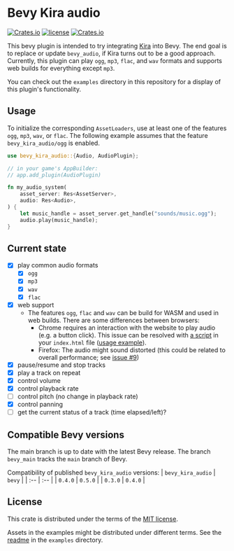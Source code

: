 # Bevy Kira audio

[![Crates.io](https://img.shields.io/crates/v/bevy_kira_audio.svg)](https://crates.io/crates/bevy_kira_audio)
[![license](https://img.shields.io/badge/license-MIT-blue.svg)](https://github.com/NiklasEi/bevy_kira_audio/blob/main/LICENSE.md)
[![Crates.io](https://img.shields.io/crates/d/bevy_kira_audio.svg)](https://crates.io/crates/bevy_kira_audio)

This bevy plugin is intended to try integrating [Kira][kira] into Bevy. The end goal is to replace or update `bevy_audio`, if Kira turns out to be a good approach. Currently, this plugin can play `ogg`, `mp3`, `flac`, and `wav` formats and supports web builds for everything except `mp3`.

You can check out the `examples` directory in this repository for a display of this plugin's functionality.

## Usage
To initialize the corresponding `AssetLoaders`, use at least one of the features `ogg`, `mp3`, `wav`, or `flac`. The following example assumes that the feature `bevy_kira_audio/ogg` is enabled.

```rust
use bevy_kira_audio::{Audio, AudioPlugin};

// in your game's AppBuilder:
// app.add_plugin(AudioPlugin)

fn my_audio_system(
    asset_server: Res<AssetServer>,
    audio: Res<Audio>,
) {
    let music_handle = asset_server.get_handle("sounds/music.ogg");
    audio.play(music_handle);
}
```

## Current state
- [x] play common audio formats
  - [x] `ogg`
  - [x] `mp3`
  - [x] `wav`
  - [x] `flac`
- [x] web support
  - The features `ogg`, `flac` and `wav` can be build for WASM and used in web builds. There are some differences between browsers:
    - Chrome requires an interaction with the website to play audio (e.g. a button click). This issue can be resolved with [a script][audio-context-resuming] in your `index.html` file ([usage example][bevy-game-template-audio-context-resuming]).
    - Firefox: The audio might sound distorted (this could be related to overall performance; see [issue #9][issue-9])
- [x] pause/resume and stop tracks
- [x] play a track on repeat
- [x] control volume
- [x] control playback rate
- [ ] control pitch (no change in playback rate)
- [x] control panning
- [ ] get the current status of a track (time elapsed/left)?

## Compatible Bevy versions

The main branch is up to date with the latest Bevy release. The branch `bevy_main` tracks the `main` branch of Bevy.

Compatibility of published `bevy_kira_audio` versions:
| `bevy_kira_audio` | `bevy` |
| :-- | :--  |
| `0.4.0` | `0.5.0` |
| `0.3.0` | `0.4.0` |

## License

This crate is distributed under the terms of the [MIT license](LICENSE.md).

Assets in the examples might be distributed under different terms. See the [readme](examples/README.md#credits) in the `examples` directory.



[kira]: https://github.com/tesselode/kira
[kira-license]: https://github.com/tesselode/kira/blob/main/license.md
[rodio]: https://github.com/RustAudio/rodio
[oicana]: https://github.com/NiklasEi/oicana
[oicana-audio]: https://github.com/NiklasEi/oicana/blob/master/crates/oicana_plugin/src/audio.rs
[issue-9]: https://github.com/NiklasEi/bevy_kira_audio/issues/9
[audio-context-resuming]: https://developers.google.com/web/updates/2018/11/web-audio-autoplay#moving-forward
[bevy-game-template-audio-context-resuming]: https://github.com/NiklasEi/bevy_game_template/blob/main/index.html#L27-L90
